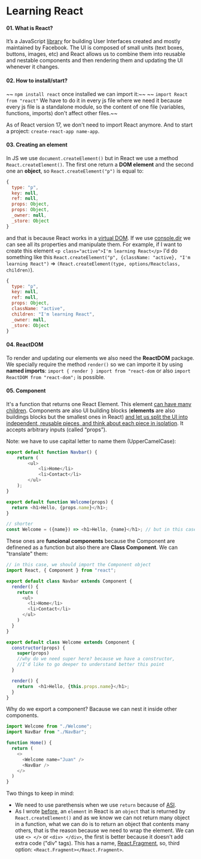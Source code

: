 # Learning React

#### 01. What is React?

It’s a JavaScript [library](https://www.freecodecamp.org/news/the-difference-between-a-framework-and-a-library-bd133054023f/) for building User Interfaces created and mostly maintained by Facebook. 
The UI is composed of small units (text boxes, buttons, images, etc) and React allows us to combine them into reusable and nestable components and then rendering them and updating the UI whenever it changes. 

#### 02. How to install/start?

~~ `npm install react` once installed we can import it:~~ 
~~ `import React from "react"` We have to do it in every js file where we need it because every js file is a standalone module, so the content of one file (variables, functions, imports) don't affect other files.~~ 

As of React version 17, we don't need to import React anymore. And to start a project: `create-react-app name-app`.

#### 03. Creating an element

In JS we use `document.createElement()` but in React we use a method `React.createElement()`. The first one return a **DOM element** and the second one an **object**, so `React.createElement("p")` is equal to:
```js
{
  type: "p", 
  key: null, 
  ref: null, 
  props: Object, 
  props: Object,
  _owner: null,
  _store: Object
}
```
and that is because React works in a [virtual DOM](https://stackoverflow.com/questions/21965738/what-is-virtual-dom).
If we use [console.dir](https://developer.mozilla.org/en-US/docs/Web/API/Console/dir) we can see all its properties and manipulate them. For example, if I want to create this element `<p class="active">I'm learning React</p>` I'd do something like this `React.createElement("p", {className: "active}, "I'm learning React")` => `(React.createElement(type, options/Reactclass, children)`).
```js
{
  type: "p",
  key: null,
  ref: null,
  props: Object,
  className: "active",
  children: "I'm learning React",
  _owner: null,
  _store: Object
}
```
#### 04. ReactDOM

To render and updating our elements we also need the **ReactDOM** package. We specially require the method `render()` so we can importe it by using **named imports**: `import { render } import from "react-dom` or also `import ReactDOM from "react-dom";` is possible. 

#### 05. Component

It's a function that returns one React Element. This element [can have many children](#03-creating-an-element). Components are also UI building blocks (**elements** are also buildings blocks but the smallest ones in React) [and let us split the UI into independent, reusable pieces, and think about each piece in isolation](https://reactjs.org/docs/components-and-props.html). It accepts arbitrary inputs (called “props”).

Note: we have to use capital letter to name them (UpperCamelCase): 
```js
export default function Navbar() {
    return (
        <ul>
            <li>Home</li>
            <li>Contact</li>
        </ul>
    );
}

export default function Welcome(props) {
  return <h1>Hello, {props.name}</h1>;
}

// shorter
const Welcome = ({name}) => <h1>Hello, {name}</h1>; // but in this case we can't use default export
```
These ones are **funcional components** because the Component are definened as a function but also there are **Class Component**. We can "translate" them:

```js
// in this case, we should import the Component object
import React, { Component } from "react";

export default class Navbar extends Component {
  render() {
    return (
      <ul>
        <li>Home</li>
        <li>Contact</li>
      </ul>
    )
  }
}

export default class Welcome extends Component {
  constructor(props) {
    super(props) 
    //why do we need super here? because we have a constructor,
    //I'd like to go deeper to understand better this point
  }

  render() {
    return  <h1>Hello, {this.props.name}</h1>;
  }
}
```

Why do we export a component? Bacause we can nest it inside other components.

```js
import Welcome from "./Welcome";
import NavBar from "./NavBar";

function Home() {
  return (
    <> 
      <Welcome name="Juan" />
      <NavBar />
    </>
  )
}
```

Two things to keep in mind:
- We need to use parethensis when we use `return` because of [ASI](https://stackoverflow.com/questions/2846283/what-are-the-rules-for-javascripts-automatic-semicolon-insertion-asi).
- As I wrote [before](#03-creating-an-element), an `element` in React is an `object` that is returned by `React.createElement()` and as we know we can not return many object in a function, what we can do is to return an object that contents many others, that is the reason because we need to wrap the element. We can use `<> </>` or  `<div> </div>`, the first is better because it doesn't add extra code ("div" tags). This has a name, [React.Fragment](https://reactjs.org/docs/fragments.html), so, third option: `<React.Fragment></React.Fragment>`.